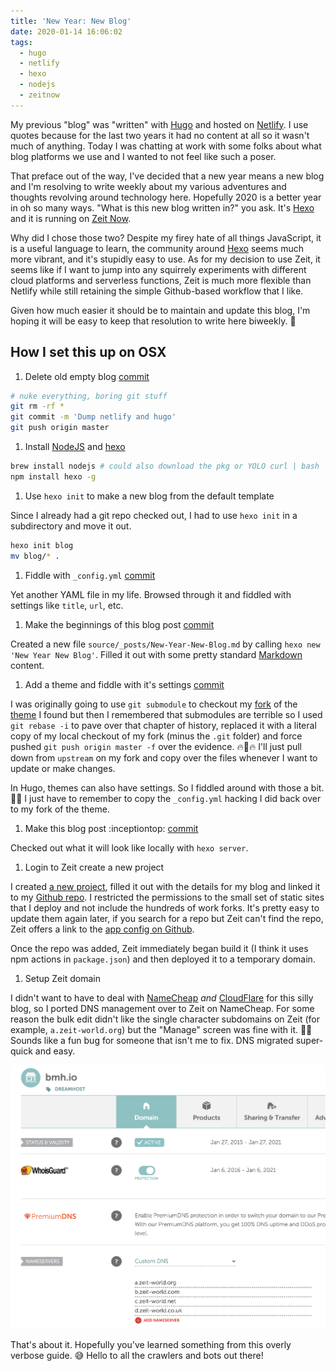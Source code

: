 ```yaml
---
title: 'New Year: New Blog'
date: 2020-01-14 16:06:02
tags:
  - hugo
  - netlify
  - hexo
  - nodejs
  - zeitnow
---
```


My previous "blog" was "written" with [Hugo](https://gohugo.io/) and hosted on [Netlify](https://netlify.com). I use quotes because for the last two years it had no content at all so it wasn't much of anything. Today I was chatting at work with some folks about what blog platforms we use and I wanted to not feel like such a poser.

That preface out of the way, I've decided that a new year means a new blog and I'm resolving to write weekly about my various adventures and thoughts revolving around technology here. Hopefully 2020 is a better year in oh so many ways. "What is this new blog written in?" you ask. It's [Hexo](https://hexo.io/) and it is running on [Zeit Now](https://zeit.co/).

Why did I chose those two? Despite my firey hate of all things JavaScript, it is a useful language to learn, the community around [Hexo](https://hexo.io) seems much more vibrant, and it's stupidly easy to use. As for my decision to use Zeit, it seems like if I want to jump into any squirrely experiments with different cloud platforms and serverless functions, Zeit is much more flexible than Netlify while still retaining the simple Github-based workflow that I like.

Given how much easier it should be to maintain and update this blog, I'm hoping it will be easy to keep that resolution to write here biweekly. 🤞

## How I set this up on OSX

1. Delete old empty blog [commit](https://github.com/highb/bmh/commit/90f6834efa0fc420e53130821eaf573ecd37183e)

  ```bash
  # nuke everything, boring git stuff
  git rm -rf *
  git commit -m 'Dump netlify and hugo'
  git push origin master
  ```

1. Install [NodeJS](https://nodejs.org/en/) and [hexo](https://hexo.io/docs/)

  ```bash
  brew install nodejs # could also download the pkg or YOLO curl | bash
  npm install hexo -g
  ```

1. Use `hexo init` to make a new blog from the default template

  Since I already had a git repo checked out, I had to use `hexo init` in a subdirectory and move it out.

  ```bash
  hexo init blog
  mv blog/* .
  ```

1. Fiddle with `_config.yml` [commit](https://github.com/highb/bmh/commit/a3d2203eb05912f45ee3ac8b3ef70fecec56caba)

  Yet another YAML file in my life. Browsed through it and fiddled with settings like `title`, `url`, etc.

1. Make the beginnings of this blog post [commit](https://github.com/highb/bmh/commit/9fb256f08875a0b829333670d19f810698e08c6a)

  Created a new file `source/_posts/New-Year-New-Blog.md` by calling `hexo new 'New Year New Blog'`. Filled it out with some pretty standard [Markdown](https://www.markdownguide.org/) content.

1. Add a theme and fiddle with it's settings [commit](https://github.com/highb/bmh/commit/51c7589f4c4d11fb4902d374a9c1ec99d33249a8)

  I was originally going to use `git submodule` to checkout my [fork](https://github.com/highb/hexo-theme-next) of the [theme](https://theme-next.org/) I found but then I remembered that submodules are terrible so I used `git rebase -i` to pave over that chapter of history, replaced it with a literal copy of my local checkout of my fork (minus the `.git` folder) and force pushed `git push origin master -f` over the evidence. 🔥📁🔥 I'll just pull down from `upstream` on my fork and copy over the files whenever I want to update or make changes. 

  In Hugo, themes can also have settings. So I fiddled around with those a bit. 🤷‍♂️ I just have to remember to copy the `_config.yml` hacking I did back over to my fork of the theme.

1. Make this blog post :inceptiontop: [commit]()

  Checked out what it will look like locally with `hexo server`.

1. Login to Zeit create a new project

  I created [a new project](https://zeit.co/new), filled it out with the details for my blog and linked it to my [Github repo](https://github.com/highb/bmh). I restricted the permissions to the small set of static sites that I deploy and not include the hundreds of work forks. It's pretty easy to update them again later, if you search for a repo but Zeit can't find the repo, Zeit offers a link to the [app config on Github](https://github.com/settings/installations/5601560).

  Once the repo was added, Zeit immediately began build it (I think it uses npm actions in `package.json`) and then deployed it to a temporary domain.

1. Setup Zeit domain

  I didn't want to have to deal with [NameCheap](https://namecheap.com) *and* [CloudFlare](https://cloudflare.com) for this silly blog, so I ported DNS management over to Zeit on NameCheap. For some reason the bulk edit didn't like the single character subdomains on Zeit (for example, `a.zeit-world.org`) but the "Manage" screen was fine with it. 🤷‍♂️ Sounds like a fun bug for someone that isn't me to fix. DNS migrated super-quick and easy.

  ![NameCheap DNS Setup Screenshot](New-Year-New-Blog/namecheap-screenshot.png)

That's about it. Hopefully you've learned something from this overly verbose guide. 😅 Hello to all the crawlers and bots out there!
